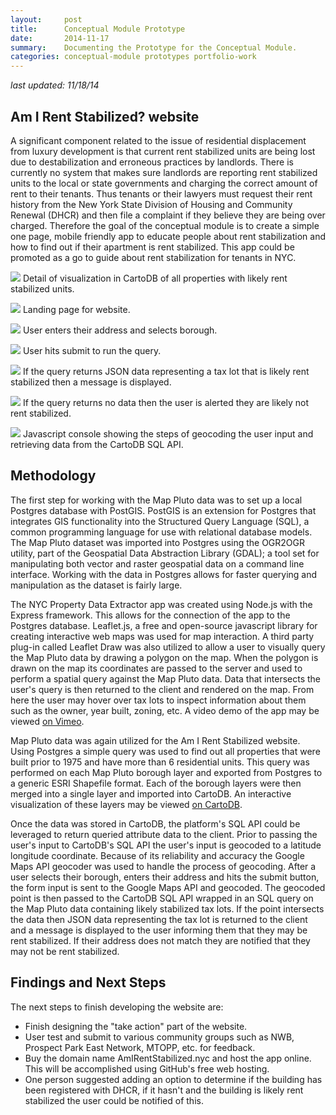 ```yaml
---
layout:     post
title:      Conceptual Module Prototype
date:       2014-11-17  
summary:    Documenting the Prototype for the Conceptual Module.
categories: conceptual-module prototypes portfolio-work
---
```


*last updated: 11/18/14*

## Am I Rent Stabilized? website
A significant component related to the issue of residential displacement from luxury development is that current rent stabilized units are being lost due to destabilization and erroneous practices by landlords. There is currently no system that makes sure landlords are reporting rent stabilized units to the local or state governments and charging the correct amount of rent to their tenants. Thus tenants or their lawyers must request their rent history from the New York State Division of Housing and Community Renewal (DHCR) and then file a complaint if they believe they are being over charged. Therefore the goal of the conceptual module is to create a simple one page, mobile friendly app to educate people about rent stabilization and how to find out if their apartment is rent stabilized. This app could be promoted as a go to guide about rent stabilization for tenants in NYC.

![]({{site.url}}/assets/am-i-rent-stabilized00.jpg)
Detail of visualization in CartoDB of all properties with likely rent stabilized units.

![]({{site.url}}/assets/am-i-rent-stabilized01.jpg)
Landing page for website.

![]({{site.url}}/assets/am-i-rent-stabilized02.jpg)
User enters their address and selects borough.

![]({{site.url}}/assets/am-i-rent-stabilized03.jpg)
User hits submit to run the query.

![]({{site.url}}/assets/am-i-rent-stabilized04.jpg)
If the query returns JSON data representing a tax lot that is likely rent stabilized then a message is displayed.

![]({{site.url}}/assets/am-i-rent-stabilized04a.jpg)
If the query returns no data then the user is alerted they are likely not rent stabilized.

![]({{site.url}}/assets/am-i-rent-stabilized05.jpg)
Javascript console showing the steps of geocoding the user input and retrieving data from the CartoDB SQL API.

## Methodology
The first step for working with the Map Pluto data was to set up a local Postgres database with PostGIS. PostGIS is an extension for Postgres that integrates GIS functionality into the Structured Query Language (SQL), a common programming language for use with relational database models. The Map Pluto dataset was imported into Postgres using the OGR2OGR utility, part of the Geospatial Data Abstraction Library (GDAL); a tool set for manipulating both vector and raster geospatial data on a command line interface. Working with the data in Postgres allows for faster querying and manipulation as the dataset is fairly large. 

The NYC Property Data Extractor app was created using Node.js with the Express framework. This allows for the connection of the app to the Postgres database. Leaflet.js, a free and open-source javascript library for creating interactive web maps was used for map interaction. A third party plug-in called Leaflet Draw was also utilized to allow a user to visually query the Map Pluto data by drawing a polygon on the map. When the polygon is drawn on the map its coordinates are passed to the server and used to perform a spatial query against the Map Pluto data. Data that intersects the user's query is then returned to the client and rendered on the map. From here the user may hover over tax lots to inspect information about them such as the owner, year built, zoning, etc. A video demo of the app may be viewed [on Vimeo](http://vimeo.com/110615218).

Map Pluto data was again utilized for the Am I Rent Stabilized website. Using Postgres a simple query was used to find out all properties that were built prior to 1975 and have more than 6 residential units. This query was performed on each Map Pluto borough layer and exported from Postgres to a generic ESRI Shapefile format. Each of the borough layers were then merged into a single layer and imported into CartoDB. An interactive visualization of these layers may be viewed [on CartoDB](http://cdb.io/1vfzSDJ). 

Once the data was stored in CartoDB, the platform's SQL API could be leveraged to return queried attribute data to the client. Prior to passing the user's input to CartoDB's SQL API the user's input is geocoded to a latitude longitude coordinate. Because of its reliability and accuracy the Google Maps API geocoder was used to handle the process of geocoding. After a user selects their borough, enters their address and hits the submit button, the form input is sent to the Google Maps API and geocoded. The geocoded point is then passed to the CartoDB SQL API wrapped in an SQL query on the Map Pluto data containing likely stabilized tax lots. If the point intersects the data then JSON data representing the tax lot is returned to the client and a message is displayed to the user informing them that they may be rent stabilized. If their address does not match they are notified that they may not be rent stabilized.

## Findings and Next Steps
The next steps to finish developing the website are:

- Finish designing the "take action" part of the website.
- User test and submit to various community groups such as NWB, Prospect Park East Network, MTOPP, etc. for feedback.
- Buy the domain name AmIRentStabilized.nyc and host the app online. This will be accomplished using GitHub's free web hosting.
- One person suggested adding an option to determine if the building has been registered with DHCR, if it hasn't and the building is likely rent stabilized the user could be notified of this.